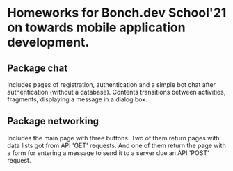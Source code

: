 # Homeworks for Bonch.dev School'21 on towards mobile application development.
## Package chat
Includes pages of registration, authentication and a simple bot chat after authentication (without a database).
Contents transitions between activities, fragments, displaying a message in a dialog box.

## Package networking
Includes the main page with three buttons. Two of them return pages with data lists got from API 'GET' requests.
And one of them return the page with a form for entering a message to send it to a server due an API 'POST' request.